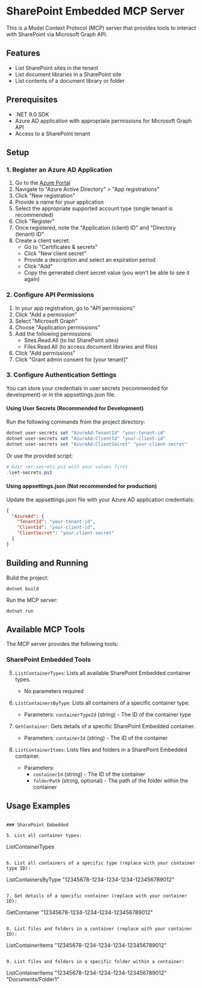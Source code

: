 # SharePoint Embedded MCP Server

This is a Model Context Protocol (MCP) server that provides tools to interact with SharePoint via Microsoft Graph API.

## Features

- List SharePoint sites in the tenant
- List document libraries in a SharePoint site
- List contents of a document library or folder

## Prerequisites

- .NET 9.0 SDK
- Azure AD application with appropriate permissions for Microsoft Graph API
- Access to a SharePoint tenant

## Setup

### 1. Register an Azure AD Application

1. Go to the [Azure Portal](https://portal.azure.com)
2. Navigate to "Azure Active Directory" > "App registrations"
3. Click "New registration"
4. Provide a name for your application
5. Select the appropriate supported account type (single tenant is recommended)
6. Click "Register"
7. Once registered, note the "Application (client) ID" and "Directory (tenant) ID"
8. Create a client secret:
   - Go to "Certificates & secrets"
   - Click "New client secret"
   - Provide a description and select an expiration period
   - Click "Add"
   - Copy the generated client secret value (you won't be able to see it again)

### 2. Configure API Permissions

1. In your app registration, go to "API permissions"
2. Click "Add a permission"
3. Select "Microsoft Graph"
4. Choose "Application permissions"
5. Add the following permissions:
   - Sites.Read.All (to list SharePoint sites)
   - Files.Read.All (to access document libraries and files)
6. Click "Add permissions"
7. Click "Grant admin consent for [your tenant]"

### 3. Configure Authentication Settings

You can store your credentials in user secrets (recommended for development) or in the appsettings.json file.

#### Using User Secrets (Recommended for Development)

Run the following commands from the project directory:

```powershell
dotnet user-secrets set "AzureAd:TenantId" "your-tenant-id"
dotnet user-secrets set "AzureAd:ClientId" "your-client-id"
dotnet user-secrets set "AzureAd:ClientSecret" "your-client-secret"
```

Or use the provided script:

```powershell
# Edit set-secrets.ps1 with your values first
.\set-secrets.ps1
```

#### Using appsettings.json (Not recommended for production)

Update the appsettings.json file with your Azure AD application credentials:

```json
{
  "AzureAd": {
    "TenantId": "your-tenant-id",
    "ClientId": "your-client-id",
    "ClientSecret": "your-client-secret"
  }
}
```

## Building and Running

Build the project:

```
dotnet build
```

Run the MCP server:

```
dotnet run
```

## Available MCP Tools

The MCP server provides the following tools:


### SharePoint Embedded Tools

5. `ListContainerTypes`: Lists all available SharePoint Embedded container types.
   - No parameters required

6. `ListContainersByType`: Lists all containers of a specific container type.
   - Parameters: `containerTypeId` (string) - The ID of the container type

7. `GetContainer`: Gets details of a specific SharePoint Embedded container.
   - Parameters: `containerId` (string) - The ID of the container

8. `ListContainerItems`: Lists files and folders in a SharePoint Embedded container.
   - Parameters: 
     - `containerId` (string) - The ID of the container
     - `folderPath` (string, optional) - The path of the folder within the container

## Usage Examples


   ```

### SharePoint Embedded

5. List all container types:
   ```
   ListContainerTypes
   ```

6. List all containers of a specific type (replace with your container type ID):
   ```
   ListContainersByType "12345678-1234-1234-1234-123456789012"
   ```

7. Get details of a specific container (replace with your container ID):
   ```
   GetContainer "12345678-1234-1234-1234-123456789012"
   ```

8. List files and folders in a container (replace with your container ID):
   ```
   ListContainerItems "12345678-1234-1234-1234-123456789012"
   ```

9. List files and folders in a specific folder within a container:
   ```
   ListContainerItems "12345678-1234-1234-1234-123456789012" "Documents/Folder1"
   ```
